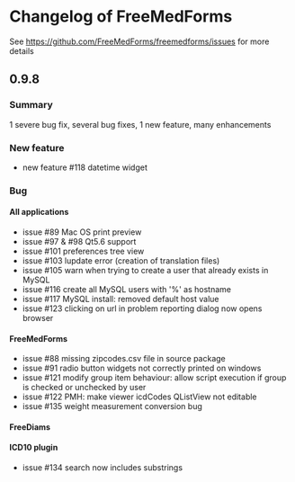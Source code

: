Changelog of FreeMedForms
=========================

See https://github.com/FreeMedForms/freemedforms/issues for more details

0.9.8
-----

### Summary

1 severe bug fix, several bug fixes, 1 new feature, many enhancements

### New feature

* new feature #118  datetime widget
                                                                                
### Bug                                                       
                                                                                
#### All applications                                                            

* issue #89 Mac OS print preview                                                
* issue #97 & #98 Qt5.6 support                                                 
* issue #101 preferences tree view                                              
* issue #103 lupdate error (creation of translation files)                      
* issue #105 warn when trying to create a user that already exists in MySQL     
* issue #116 create all MySQL users with '%' as hostname                        
* issue #117 MySQL install: removed default host value                          
* issue #123 clicking on url in problem reporting dialog now opens browser      
                                                                                
#### FreeMedForms                                                                

* issue #88 missing zipcodes.csv file in source package                         
* issue #91 radio button widgets not correctly printed on windows               
* issue #121 modify group item behaviour: allow script execution if group is checked or unchecked by user
* issue #122 PMH: make viewer icdCodes QListView not editable                   
* issue #135 weight measurement conversion bug                                  
                                                                                
#### FreeDiams                                                    
                                                                                
#### ICD10 plugin
                                                                
* issue #134 search now includes substrings
